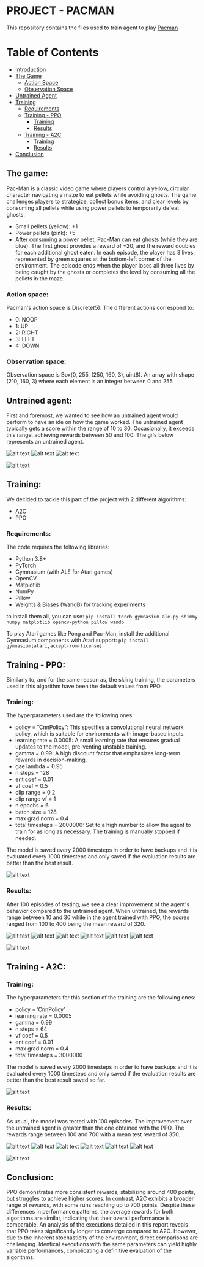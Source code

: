 # PROJECT - PACMAN
This repository contains the files used to train agent to play [Pacman](https://ale.farama.org/environments/pacman/)

# Table of Contents

- [Introduction](#introduction)
- [The Game](#the-game)
    - [Action Space](#action-space)
    - [Observation Space](#observation-space)
- [Untrained Agent](#untrained-agent)
- [Training](#training)
    - [Requirements](#requirements)
    - [Training - PPO](#training---ppo)
        - [Training](#training-ppo)
        - [Results](#results-ppo)
    - [Training - A2C](#training---a2c)
        - [Training](#training-a2c)
        - [Results](#results-a2c)
- [Conclusion](#conclusion)


## The game:
Pac-Man is a classic video game where players control a yellow, circular character navigating a maze to eat pellets while avoiding ghosts. The game challenges players to strategize, collect bonus items, and clear levels by consuming all pellets while using power pellets to temporarily defeat ghosts.
- Small pellets (yellow): +1
- Power pellets (pink): +5
- After consuming a power pellet, Pac-Man can eat ghosts (while they are blue). 
The first ghost provides a reward of +20, and the reward doubles for each additional ghost eaten.
In each episode, the player has 3 lives, represented by green squares at the bottom-left corner of the environment. The episode ends when the player loses all three lives by being caught by the ghosts or completes the level by consuming all the pellets in the maze.

### Action space:
Pacman's action space is Discrete(5). The different actions correspond to:
- 0: NOOP
- 1: UP
- 2: RIGHT
- 3: LEFT
- 4: DOWN

### Observation space:
Observation space is Box(0, 255, (250, 160, 3), uint8). An array with shape (210, 160, 3) where each
element is an integer between 0 and 255

## Untrained agent:
First and foremost, we wanted to see how an untrained agent would perform to have an ide on how the game worked. The untrained agent typically gets a score within the range of 10 to 30. Occasionally, it exceeds this range, achieving rewards between 50 and 100.
The gifs below represents an untrained agent. 

![alt text](videos_untrained_agent/untrained_agent_episode_50.gif) ![alt text](videos_untrained_agent/untrained_agent_episode_60.gif) ![alt text](videos_untrained_agent/untrained_agent_episode_70.gif)


![alt text](<photos_for_read_me_and_report/untrained.png>)


## Training:
We decided to tackle this part of the project with 2 different algorithms:
- A2C
- PPO

### Requirements:
The code requires the following libraries:
- Python 3.8+
- PyTorch
- Gymnasium (with ALE for Atari games)
- OpenCV
- Matplotlib
- NumPy
- Pillow
- Weights & Biases (WandB) for tracking experiments

to install them all, you can use:
`pip install torch gymnasium ale-py shimmy numpy matplotlib opencv-python pillow wandb`

To play Atari games like Pong and Pac-Man, install the additional Gymnasium components with Atari support:
`pip install gymnasium[atari,accept-rom-license]`

## Training - PPO:

Similarly to, and for the same reason as, the skiing training, the parameters used in this algorithm have been the default values from PPO. 

### Training:

The hyperparameters used are the following ones:
- policy = ”CnnPolicy”: This specifies a convolutional neural network policy, which is suitable for environments with image-based inputs.
- learning rate = 0.0005: A small learning rate that ensures gradual updates to the model, pre-venting unstable training.
- gamma = 0.99: A high discount factor that emphasizes long-term rewards in decision-making.
- gae lambda = 0.95
- n steps = 128
- ent coef = 0.01
- vf coef = 0.5
- clip range = 0.2
- clip range vf = 1
- n epochs = 6
- batch size = 128
- max grad norm = 0.4
- total timesteps = 2000000: Set to a high number to allow the agent to train for as long as necessary. The training is manually stopped if needed.

The model is saved every 2000 timesteps in order to have backups and it is evaluated every 1000 timesteps and only saved if the evaluation results are better than the best result. 

![alt text](<photos_for_read_me_and_report/rollout reward mean PPO Pacman.png>)


### Results:
After 100 episodes of testing, we see a clear improvement of the agent's behavior compared to the untrained agent. When untrained, the rewards range between 10 and 30 while in the agent trained with PPO, the scores ranged from 100 to 400 being the mean reward of 320. 

![alt text](videos_trained_agent/ppo_trained_agent_episode_20.gif) ![alt text](videos_trained_agent/ppo_trained_agent_episode_30.gif) ![alt text](videos_trained_agent/ppo_trained_agent_episode_40.gif) ![alt text](videos_trained_agent/ppo_trained_agent_episode_50.gif) ![alt text](videos_trained_agent/ppo_trained_agent_episode_60.gif) ![alt text](videos_trained_agent/ppo_trained_agent_episode_70.gif)

![alt text](photos_for_read_me_and_report/ppo_test.png)


## Training - A2C:

### Training:

The hyperparameters for this section of the training are the following ones:
- policy = ’CnnPolicy’
- learning rate = 0.0005
- gamma = 0.99
- n steps = 64
- vf coef = 0.5
- ent coef = 0.01
- max grad norm = 0.4
- total timesteps = 3000000

The model is saved every 2000 timesteps in order to have backups and it is evaluated every 1000 timesteps and only saved if the evaluation results are better than the best result saved so far. 

![alt text](<photos_for_read_me_and_report/rollout reward mean A2C Pacman.png>)

### Results:
As usual, the model was tested with 100 episodes. The improvement over the untrained agent is greater than the one obtained with the PPO. The rewards range between 100 and 700 with a mean test reward of 350. 

![alt text](videos_trained_agent/a2c_trained_agent_episode_20.gif) ![alt text](videos_trained_agent/a2c_trained_agent_episode_30.gif) ![alt text](videos_trained_agent/a2c_trained_agent_episode_40.gif) ![alt text](videos_trained_agent/a2c_trained_agent_episode_50.gif) ![alt text](videos_trained_agent/a2c_trained_agent_episode_60.gif) ![alt text](videos_trained_agent/a2c_trained_agent_episode_70.gif)

![alt text](photos_for_read_me_and_report/a2c_test.png)

## Conclusion:
PPO demonstrates more consistent rewards, stabilizing around 400 points, but struggles to achieve higher scores. In contrast, A2C exhibits a broader range of rewards, with some runs reaching up to 700 points. Despite these differences in performance patterns, the average rewards for both algorithms are similar, indicating that their overall performance is comparable.
An analysis of the executions detailed in this report reveals that PPO takes significantly longer to converge compared to A2C. 
However, due to the inherent stochasticity of the environment, direct comparisons are challenging. Identical executions with the same parameters can yield highly variable performances, complicating a definitive evaluation of the algorithms.
